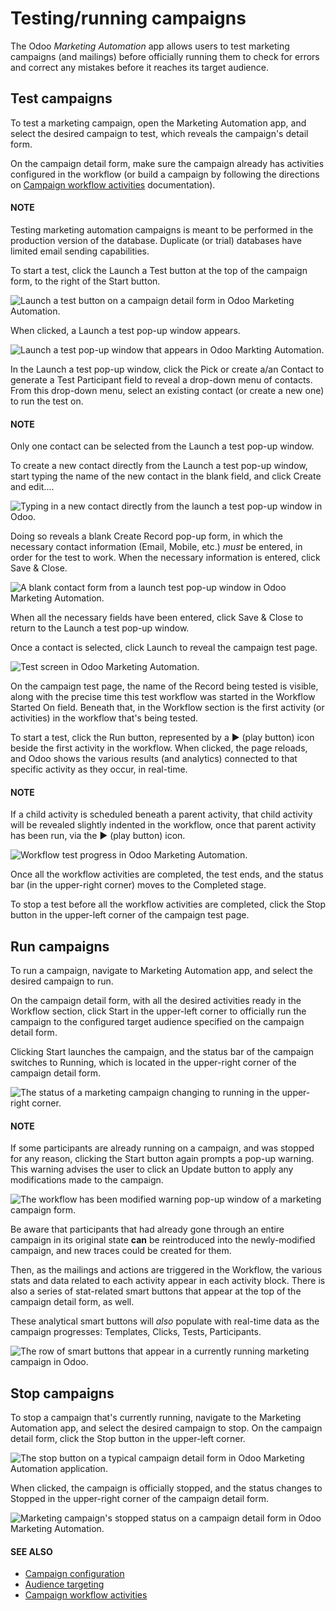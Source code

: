# Testing/running campaigns

The Odoo *Marketing Automation* app allows users to test marketing campaigns (and mailings) before
officially running them to check for errors and correct any mistakes before it reaches its target
audience.

## Test campaigns

To test a marketing campaign, open the Marketing Automation app, and select the
desired campaign to test, which reveals the campaign's detail form.

On the campaign detail form, make sure the campaign already has activities configured in the
workflow (or build a campaign by following the directions on [Campaign workflow activities](workflow_activities.md)
documentation).

#### NOTE
Testing marketing automation campaigns is meant to be performed in the production version of the
database. Duplicate (or trial) databases have limited email sending capabilities.

To start a test, click the Launch a Test button at the top of the campaign form, to the
right of the Start button.

![Launch a test button on a campaign detail form in Odoo Marketing Automation.](testing_running/launch-test.png)

When clicked, a Launch a test pop-up window appears.

![Launch a test pop-up window that appears in Odoo Markting Automation.](testing_running/launch-test-popup-window.png)

In the Launch a test pop-up window, click the Pick or create a/an Contact to
generate a Test Participant field to reveal a drop-down menu of contacts. From this drop-down menu,
select an existing contact (or create a new one) to run the test on.

#### NOTE
Only one contact can be selected from the Launch a test pop-up window.

To create a new contact directly from the Launch a test pop-up window, start typing the
name of the new contact in the blank field, and click Create and edit....

![Typing in a new contact directly from the launch a test pop-up window in Odoo.](testing_running/new-contact-from-launch-test-popup.png)

Doing so reveals a blank Create Record pop-up form, in which the necessary contact
information (Email, Mobile, etc.) *must* be entered, in order for the test
to work. When the necessary information is entered, click Save & Close.

![A blank contact form from a launch test pop-up window in Odoo Marketing Automation.](testing_running/blank-contact-form.png)

When all the necessary fields have been entered, click Save & Close to return to the
Launch a test pop-up window.

Once a contact is selected, click Launch to reveal the campaign test page.

![Test screen in Odoo Marketing Automation.](testing_running/test-screen.png)

On the campaign test page, the name of the Record being tested is visible, along with
the precise time this test workflow was started in the Workflow Started On field.
Beneath that, in the Workflow section is the first activity (or activities) in the
workflow that's being tested.

To start a test, click the Run button, represented by a ▶️ (play button)
icon beside the first activity in the workflow. When clicked, the page reloads, and Odoo shows the
various results (and analytics) connected to that specific activity as they occur, in real-time.

#### NOTE
If a child activity is scheduled beneath a parent activity, that child activity will be revealed
slightly indented in the workflow, once that parent activity has been run, via the ▶️
(play button) icon.

![Workflow test progress in Odoo Marketing Automation.](testing_running/workflow-test-progress.png)

Once all the workflow activities are completed, the test ends, and the status bar (in the
upper-right corner) moves to the Completed stage.

To stop a test before all the workflow activities are completed, click the Stop button
in the upper-left corner of the campaign test page.

## Run campaigns

To run a campaign, navigate to Marketing Automation app, and select the desired
campaign to run.

On the campaign detail form, with all the desired activities ready in the Workflow
section, click Start in the upper-left corner to officially run the campaign to the
configured target audience specified on the campaign detail form.

Clicking Start launches the campaign, and the status bar of the campaign switches to
Running, which is located in the upper-right corner of the campaign detail form.

![The status of a marketing campaign changing to running in the upper-right corner.](testing_running/campaign-running-status.png)

#### NOTE
If some participants are already running on a campaign, and was stopped for any reason, clicking
the Start button again prompts a pop-up warning. This warning advises the user to
click an Update button to apply any modifications made to the campaign.

![The workflow has been modified warning pop-up window of a marketing campaign form.](testing_running/workflow-modification-warning.png)

Be aware that participants that had already gone through an entire campaign in its original state
**can** be reintroduced into the newly-modified campaign, and new traces could be created for
them.

Then, as the mailings and actions are triggered in the Workflow, the various stats and
data related to each activity appear in each activity block. There is also a series of stat-related
smart buttons that appear at the top of the campaign detail form, as well.

These analytical smart buttons will *also* populate with real-time data as the campaign progresses:
Templates, Clicks, Tests, Participants.

![The row of smart buttons that appear in a currently running marketing campaign in Odoo.](testing_running/campaign-smart-buttons.png)

## Stop campaigns

To stop a campaign that's currently running, navigate to the Marketing Automation
app, and select the desired campaign to stop. On the campaign detail form, click the
Stop button in the upper-left corner.

![The stop button on a typical campaign detail form in Odoo Marketing Automation application.](testing_running/stop-button-campaign-form.png)

When clicked, the campaign is officially stopped, and the status changes to Stopped in
the upper-right corner of the campaign detail form.

![Marketing campaign's stopped status on a campaign detail form in Odoo Marketing Automation.](testing_running/campaign-stopped-status-bar.png)

#### SEE ALSO
- [Campaign configuration](../marketing_automation.md)
- [Audience targeting](target_audience.md)
- [Campaign workflow activities](workflow_activities.md)
